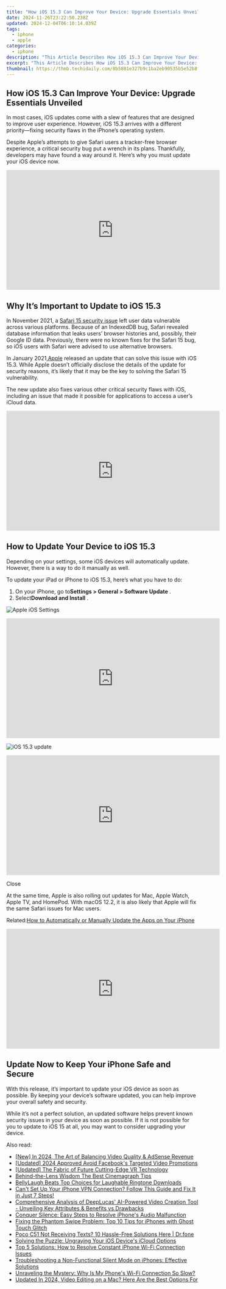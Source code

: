 ```yaml
---
title: "How iOS 15.3 Can Improve Your Device: Upgrade Essentials Unveiled"
date: 2024-11-26T23:22:50.238Z
updated: 2024-12-04T06:10:14.039Z
tags:
  - iphone
  - apple
categories:
  - iphone
description: "This Article Describes How iOS 15.3 Can Improve Your Device: Upgrade Essentials Unveiled"
excerpt: "This Article Describes How iOS 15.3 Can Improve Your Device: Upgrade Essentials Unveiled"
thumbnail: https://thmb.techidaily.com/8b5881e327b9c1ba2eb90535b5e52b8fb37d29efd85f95b1f8c43ff4375091ae.jpg
---
```


## How iOS 15.3 Can Improve Your Device: Upgrade Essentials Unveiled

 In most cases, iOS updates come with a slew of features that are designed to improve user experience. However, iOS 15.3 arrives with a different priority—fixing security flaws in the iPhone’s operating system.

 Despite Apple’s attempts to give Safari users a tracker-free browser experience, a critical security bug put a wrench in its plans. Thankfully, developers may have found a way around it. Here’s why you must update your iOS device now.

<!-- affiliate ads begin -->
<iframe width="560" height="315" src="https://www.youtube.com/embed/LlYIdWQc-jw?si=ZQ5809CbQGEar0vg" title="YouTube video player" frameborder="0" allow="accelerometer; autoplay; clipboard-write; encrypted-media; gyroscope; picture-in-picture; web-share" referrerpolicy="strict-origin-when-cross-origin" allowfullscreen></iframe>
<!-- affiliate ads end -->

## Why It’s Important to Update to iOS 15.3

 In November 2021, a [Safari 15 security issue](https://www.makeuseof.com/safari-15-leaking-browsing-history-how-to-prevent/) left user data vulnerable across various platforms. Because of an IndexedDB bug, Safari revealed database information that leaks users’ browser histories and, possibly, their Google ID data. Previously, there were no known fixes for the Safari 15 bug, so iOS users with Safari were advised to use alternative browsers.

 In January 2021,[Apple](https://support.apple.com/HT213053) released an update that can solve this issue with iOS 15.3\. While Apple doesn’t officially disclose the details of the update for security reasons, it’s likely that it may be the key to solving the Safari 15 vulnerability.

 The new update also fixes various other critical security flaws with iOS, including an issue that made it possible for applications to access a user’s iCloud data.

<!-- affiliate ads begin -->
<iframe width="560" height="315" src="https://www.youtube.com/embed/QPAKth3O_5c?si=3YDfzJAZMDp1gFRz" title="YouTube video player" frameborder="0" allow="accelerometer; autoplay; clipboard-write; encrypted-media; gyroscope; picture-in-picture; web-share" referrerpolicy="strict-origin-when-cross-origin" allowfullscreen></iframe>
<!-- affiliate ads end -->

## How to Update Your Device to iOS 15.3

 Depending on your settings, some iOS devices will automatically update. However, there is a way to do it manually as well.

To update your iPad or iPhone to iOS 15.3, here’s what you have to do:

1. On your iPhone, go to**Settings > General > Software Update** .
2. Select**Download and Install** .

![Apple iOS Settings](https://static1.makeuseofimages.com/wordpress/wp-content/uploads/2022/01/IMG_9827.PNG)

<!-- affiliate ads begin -->
<iframe width="560" height="315" src="https://www.youtube.com/embed/xg3PHS_Ee80?si=fE_iGIqHjKvWFIN3" title="YouTube video player" frameborder="0" allow="accelerometer; autoplay; clipboard-write; encrypted-media; gyroscope; picture-in-picture; web-share" referrerpolicy="strict-origin-when-cross-origin" allowfullscreen></iframe>
<!-- affiliate ads end -->

![iOS 15.3 update](https://static1.makeuseofimages.com/wordpress/wp-content/uploads/2022/01/IMG_9826.PNG)

<!-- affiliate ads begin -->
<iframe width="560" height="315" src="https://www.youtube.com/embed/X4q6gyaEojM?si=ImdFm6Zsr0azykqV" title="YouTube video player" frameborder="0" allow="accelerometer; autoplay; clipboard-write; encrypted-media; gyroscope; picture-in-picture; web-share" referrerpolicy="strict-origin-when-cross-origin" allowfullscreen></iframe>
<!-- affiliate ads end -->

Close

 At the same time, Apple is also rolling out updates for Mac, Apple Watch, Apple TV, and HomePod. With macOS 12.2, it is also likely that Apple will fix the same Safari issues for Mac users.

 Related:[How to Automatically or Manually Update the Apps on Your iPhone](https://www.makeuseof.com/how-to-manually-or-automatically-update-apps-iphone/)

<!-- affiliate ads begin -->
<iframe width="560" height="315" src="https://www.youtube.com/embed/Nyp7-xVwqHA?si=XCuZbpKLFIdrGQQh" title="YouTube video player" frameborder="0" allow="accelerometer; autoplay; clipboard-write; encrypted-media; gyroscope; picture-in-picture; web-share" referrerpolicy="strict-origin-when-cross-origin" allowfullscreen></iframe>
<!-- affiliate ads end -->

## Update Now to Keep Your iPhone Safe and Secure

 With this release, it’s important to update your iOS device as soon as possible. By keeping your device’s software updated, you can help improve your overall safety and security.

 While it’s not a perfect solution, an updated software helps prevent known security issues in your device as soon as possible. If it is not possible for you to update to iOS 15 at all, you may want to consider upgrading your device.

<ins class="adsbygoogle"
     style="display:block"
     data-ad-format="autorelaxed"
     data-ad-client="ca-pub-7571918770474297"
     data-ad-slot="1223367746"></ins>

<ins class="adsbygoogle"
     style="display:block"
     data-ad-client="ca-pub-7571918770474297"
     data-ad-slot="8358498916"
     data-ad-format="auto"
     data-full-width-responsive="true"></ins>

<span class="atpl-alsoreadstyle">Also read:</span>
<div><ul>
<li><a href="https://youtube-docs.techidaily.com/n-2024-the-art-of-balancing-video-quality-and-adsense-revenue/"><u>[New] In 2024, The Art of Balancing Video Quality & AdSense Revenue</u></a></li>
<li><a href="https://facebook-video-recording.techidaily.com/updated-2024-approved-avoid-facebooks-targeted-video-promotions/"><u>[Updated] 2024 Approved Avoid Facebook's Targeted Video Promotions</u></a></li>
<li><a href="https://some-guidance.techidaily.com/updated-the-fabric-of-future-cutting-edge-vr-technology/"><u>[Updated] The Fabric of Future Cutting-Edge VR Technology</u></a></li>
<li><a href="https://fox-info.techidaily.com/behind-the-lens-wisdom-the-best-cinemagraph-tips/"><u>Behind-the-Lens Wisdom The Best Cinemagraph Tips</u></a></li>
<li><a href="https://article-helps.techidaily.com/bellylaugh-beats-top-choices-for-laughable-ringtone-downloads/"><u>BellyLaugh Beats Top Choices for Laughable Ringtone Downloads</u></a></li>
<li><a href="https://fox-that.techidaily.com/cant-set-up-your-iphone-vpn-connection-follow-this-guide-and-fix-it-in-just-7-steps/"><u>Can't Set Up Your iPhone VPN Connection? Follow This Guide and Fix It in Just 7 Steps!</u></a></li>
<li><a href="https://app-tips.techidaily.com/comprehensive-analysis-of-deeplucas-ai-powered-video-creation-tool-unveiling-key-attributes-and-benefits-vs-drawbacks/"><u>Comprehensive Analysis of DeepLucas' AI-Powered Video Creation Tool - Unveiling Key Attributes & Benefits vs Drawbacks</u></a></li>
<li><a href="https://fox-that.techidaily.com/conquer-silence-easy-steps-to-resolve-iphones-audio-malfunction/"><u>Conquer Silence: Easy Steps to Resolve iPhone's Audio Malfunction</u></a></li>
<li><a href="https://fox-that.techidaily.com/fixing-the-phantom-swipe-problem-top-10-tips-for-iphones-with-ghost-touch-glitch/"><u>Fixing the Phantom Swipe Problem: Top 10 Tips for iPhones with Ghost Touch Glitch</u></a></li>
<li><a href="https://howto.techidaily.com/poco-c51-not-receiving-texts-10-hassle-free-solutions-here-drfone-by-drfone-fix-android-problems-fix-android-problems/"><u>Poco C51 Not Receiving Texts? 10 Hassle-Free Solutions Here | Dr.fone</u></a></li>
<li><a href="https://fox-that.techidaily.com/solving-the-puzzle-ungraying-your-ios-devices-icloud-options/"><u>Solving the Puzzle: Ungraying Your iOS Device's iCloud Options</u></a></li>
<li><a href="https://fox-that.techidaily.com/top-5-solutions-how-to-resolve-constant-iphone-wi-fi-connection-issues/"><u>Top 5 Solutions: How to Resolve Constant iPhone Wi-Fi Connection Issues</u></a></li>
<li><a href="https://fox-that.techidaily.com/troubleshooting-a-non-functional-silent-mode-on-iphones-effective-solutions/"><u>Troubleshooting a Non-Functional Silent Mode on iPhones: Effective Solutions</u></a></li>
<li><a href="https://fox-that.techidaily.com/unraveling-the-mystery-why-is-my-phones-wi-fi-connection-so-slow/"><u>Unraveling the Mystery: Why Is My Phone's Wi-Fi Connection So Slow?</u></a></li>
<li><a href="https://ai-driven-video-production.techidaily.com/updated-in-2024-video-editing-on-a-mac-here-are-the-best-options-for/"><u>Updated In 2024, Video Editing on a Mac? Here Are the Best Options For</u></a></li>
</ul></div>

